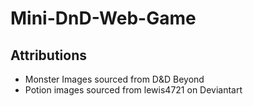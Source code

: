 # Mini-DnD-Web-Game

## Attributions
 - Monster Images sourced from D&D Beyond
 - Potion images sourced from lewis4721 on Deviantart
